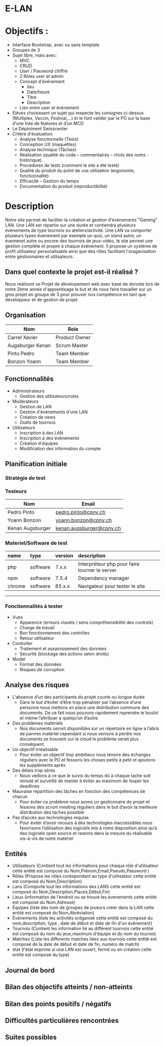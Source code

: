 # E-LAN

# Objectifs :

-   Interface Bootstrap, avec ou sans template
-   Groupes de 3
-   Sujet libre, mais avec:
    -   MVC
    -   CRUD
    -   User / Password chiffré
    -   2 Rôles user et admin
    -   Concept d'événement
        -   lieu
        -   Date/heure
        -   Titre
        -   Description
    -   Lien entre user et événement
-   Elèves choisissent un sujet qui respecte les consignes ci-dessus (Multiplex, Vaccin, Festival,…) et le font valider par le PO sur la base d’une liste de features et d’un MCD
-   Le Déploiment Swisscenter
-   Critère d'évaluation:
    -   Analyse fonctionnelle (Tests)
    -   Conception UX (maquettes)
    -   Analyse technique (Tâches)
    -   Réalisation (qualité du code – commentaires – choix des noms - historique).
    -   Procédures de tests (comment le site a été testé)
    -   Qualité du produit du point de vue utilisation (ergonomie, fonctionnalité)
    -   Efficacité – Gestion du temps
    -   Documentation du produit (reproductibilité)

# Description

Notre site permet de faciliter la création et gestion d'évènements "Gaming" LAN.
Une LAN est répartie sur une durée et contiendra plusieurs évènements de type tournois ou ateliers/activité.
Une LAN va comporter plusieurs types évenement par exemple un quiz, un stand autre, un évemenet autre ou encore des tournois de jeux-vidéo,
le site permet une gestion complète et propre à chaque évènement.
Il propose un système de profil utilisateur personalisable ainsi que des rôles facilitant l'oraganisation entre géstionnaires et utilisateurs.

## Dans quel contexte le projet est-il réalisé ?

Nous réalisont se Projet de dévelopement web avec base de donnée lors de notre 2ème année d'apprentisage le but et de nous faire travailler sur un gros projet en groupe de 3 pour prouver nos compétence en tant que développeur et de gestion de projet

## Organisation

| Nom              | Role          |
| ---------------- | ------------- |
| Carrel Xavier    | Product Owner |
| Augsburger Kenan | Scrum Master  |
| Pinto Pedro      | Team Member   |
| Bonzon Yoann     | Team Member   |

## Fonctionnalités

-   Administrateurs
    -   Gestion des utilisateurs/roles
-   Modérateurs
    -   Gestion de LAN
    -   Gestion d'événements d'une LAN
    -   Création de news
    -   Outils de tournois
-   Utilisateurs
    -   Inscription à des LAN
    -   Inscription à des évènements
    -   Création d'équipes
    -   Modification des information du compte

## Planification initiale

### Stratégie de test

### Testeurs

| Nom              | Email                                                       |
| ---------------- | ----------------------------------------------------------- |
| Pedro Pinto      | [pedro.pinto@cpnv.ch](mailto:pedro.pinto@cpnv.ch)           |
| Yoann Bonzon     | [yoann.bonzon@cpnv.ch](mailto:yoann.bonzon@cpnv.ch)         |
| Kenan Augsburger | [kenan.augsburger@cpnv.ch](mailto:kenan.augsburger@cpnv.ch) |

### Materiel/Software de test

| name   | type     | version | description                                   |
| :----- | :------- | :------ | :-------------------------------------------- |
| php    | software | 7.x.x   | Interpréteur php pour faire tourner le server |
| npm    | software | 7.5.4   | Dependency manager                            |
| chrome | software | 85.x.x  | Navigateur pour tester le site                |

---

### Fonctionnalités à tester

-   Vues
    -   Apparence (erreurs visuels / sens compréhensibilité des controls)
    -   Charge de travail
    -   Bon fonctionnement des contrôles
    -   Retour utilisateur
-   Controller
    -   Traitement et assainissement des données
    -   Sécurité (blockage des actions selon droits)
-   Model
    -   Format des données
    -   Risques de corruption

## Analyse des risques

-   L'absence d’un des participants du projet courte ou longue durée
    -   Dans le but d’éviter d’être trop pénaliser par l’absence d’une personne nous mettons en place une distribution commune des documents. De ce fait nous pouvons rapidement reprendre le boulot et même l’attribuer a quelqu’un d’autre.
-   Des problèmes matériels
    -   Nos documents seront disponibles sur un répertoire en ligne a l’abris de pannes matériel cependant si nous venions à perdre nos documents se trouvent sur le cloud le problème serait plus conséquent.
-   Un objectif irréalisable
    -   Pour éviter un objectif trop ambitieux nous tenons des échanges réguliers avec le PO et fessons les choses petits à petit et ajoutons les suppléments après
-   Des délais trop sérés
    -   Nous veillons à ce que le suivis du temps dû à chaque tache soit minuté et surveillé de manier à éviter au maximum de louper les deadlines
-   Mauvaise répartition des tâches en fonction des compétences de chacun
    -   Pour éviter ce problème nous avons un gestionnaire de projet et fessons des scrum meating réguliers dans le but d’avoir la meilleure distribution des taches possible
-   Pas d’accès aux technologies requise
    -   Pour éviter d’avoir recours à des technologies inaccessibles nous favorisons l’utilisation des logiciels mis à notre disposition ainsi qu’à des logiciels open source et restons dans la mesure du réalisable vis-à-vis de notre matériel

## Entités

-   Utilisateurs (Contient tout les informations pour chaque rôle d'utilisateur cette entité est composé du Nom,Prénom,Email,Pseudo,Password )
-   Rôles (Propose les rôles coréspondant au type d'utilisateur cette entité est composé du Nom,Description)
-   Lans (Comporte tout les informations des LANS cette entité est composé du Nom,Description,Places,Début,Fin)
-   Lieux (information de l'endroit ou se trouve les évenements cette entité est composé du Nom,Adresse)
-   Équipes (liste des nom de groupes de joueurs créer dans la LAN cette entité est composé du Nom,Abréviation)
-   Événements (liste les activités ordganisé cette entité est composé du nom,description, type , date de début et date de fin d'un événement)
-   Tournois (Contient les information lié au différent tournois cette entité est composé du nom du jeux,maximum d'équipe et du nom du tournoi)
-   Matches (Liste les differents matches liées aux tournois cette entité est composé de la date de début et date de fin, numéro de match)
-   état (l'état exprime si une LAN est ouvert, fermé ou en création cette entité est composé du type)

## Journal de bord

## Bilan des objectifs atteints / non-atteints

## Bilan des points positifs / négatifs

## Difficultés particulières rencontrées

## Suites possibles
